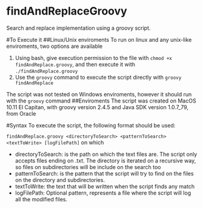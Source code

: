 # findAndReplaceGroovy
Search and replace implementation using a groovy script.

#To Execute it
##Linux/Unix enviroments
To run on linux and any unix-like enviroments, two options are available

1. Using bash, give execution permission to the file with `chmod +x findAndReplace.groovy`, and then execute it with `./findAndReplace.groovy`
1. Use the `groovy` command to execute the script directly with `groovy findAndReplace`

The script was not tested on Windows enviroments, however it should run with the `groovy` command
##Enviroments
The script was created on MacOS 10.11 El Capitan, with groovy version 2.4.5 and Java SDK version 1.0.7_79, from Oracle

#Syntax
To execute the script, the following format should be used:

`findAndReplace.groovy <directoryToSearch> <patternToSearch> <textToWrite> [logFilePath]` on which
- directoryToSearch: is the path on which the text files are. The script only accepts files ending on .txt. The directory is iterated on a recursive way, so files on subdirectories will be include on the search too
- patternToSearch: is the pattern that the script will try to find on the files on the directory and subdirectories.
- textToWrite: the text that will be written when the script finds any match
- logFilePath: Optional pattern, represents a file where the script will log all the modified files.
